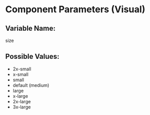 # Component Parameters \(Visual\)

## Variable Name: 

  size

## Possible Values:

* 2x-small
* x-small
* small
* default \(medium\)
* large
* x-large
* 2x-large
* 3x-large

